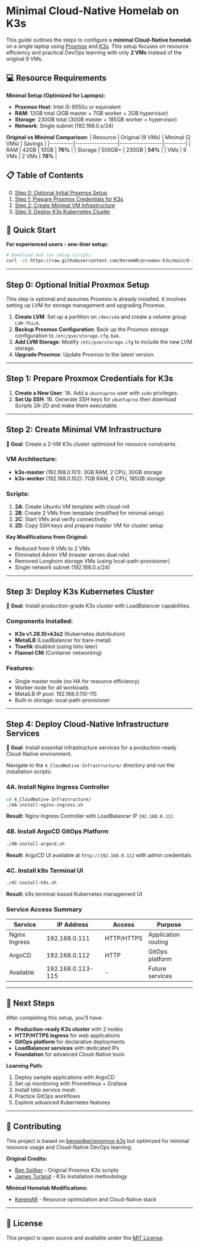 # Minimal Cloud-Native Homelab on K3s

This guide outlines the steps to configure a **minimal Cloud-Native homelab** on a single laptop using [Proxmox](https://www.proxmox.com) and [K3s](https://k3s.io). This setup focuses on resource efficiency and practical DevOps learning with only **2 VMs** instead of the original 9 VMs.

## 💻 Resource Requirements

**Minimal Setup (Optimized for Laptops):**
- **Proxmox Host**: Intel i5-8550u or equivalent
- **RAM**: 12GB total (3GB master + 7GB worker + 2GB hypervisor)
- **Storage**: 230GB total (30GB master + 185GB worker + hypervisor)
- **Network**: Single subnet (192.168.0.x/24)

**Original vs Minimal Comparison:**
| Resource | Original (9 VMs) | Minimal (2 VMs) | Savings |
|----------|------------------|------------------|---------|
| RAM      | 42GB            | 10GB            | **76%** |
| Storage  | 500GB+          | 230GB           | **54%** |
| VMs      | 9 VMs           | 2 VMs           | **78%** |

## 📋 Table of Contents

0. [Step 0: Optional Initial Proxmox Setup](#step-0-optional-initial-proxmox-setup)
1. [Step 1: Prepare Proxmox Credentials for K3s](#step-1-prepare-proxmox-credentials-for-k3s)
2. [Step 2: Create Minimal VM Infrastructure](#step-2-create-minimal-vm-infrastructure)
3. [Step 3: Deploy K3s Kubernetes Cluster](#step-3-deploy-k3s-kubernetes-cluster)

## 🚀 Quick Start

**For experienced users - one-liner setup:**
```bash
# Download and run setup scripts
curl -sO https://raw.githubusercontent.com/KeremAR/proxmox-k3s/main/0-1_ProxmoxSetup/0-1-Shortcut.sh && chmod +x 0-1-Shortcut.sh && ./0-1-Shortcut.sh
```

---

## Step 0: Optional Initial Proxmox Setup

This step is optional and assumes Proxmox is already installed. It involves setting up LVM for storage management and upgrading Proxmox.

1. **Create LVM**: Set up a partition on `/dev/sda` and create a volume group `LVM-Thick`.
2. **Backup Proxmox Configuration**: Back up the Proxmox storage configuration to `/etc/pve/storage.cfg.bak`.
3. **Add LVM Storage**: Modify `/etc/pve/storage.cfg` to include the new LVM storage.
4. **Upgrade Proxmox**: Update Proxmox to the latest version.

---

## Step 1: Prepare Proxmox Credentials for K3s

1. **Create a New User**: 1A. Add a `ubuntuprox` user with `sudo` privileges.
2. **Set Up SSH**: 1B. Generate SSH keys for `ubuntuprox` then download Scripts 2A-2D and make them executable.

---

## Step 2: Create Minimal VM Infrastructure

**🎯 Goal**: Create a 2-VM K3s cluster optimized for resource constraints.

### VM Architecture:
- **k3s-master** (192.168.0.101): 3GB RAM, 2 CPU, 30GB storage
- **k3s-worker** (192.168.0.102): 7GB RAM, 6 CPU, 185GB storage

### Scripts:
1. **2A**: Create Ubuntu VM template with cloud-init
2. **2B**: Create 2 VMs from template (modified for minimal setup)
3. **2C**: Start VMs and verify connectivity
4. **2D**: Copy SSH keys and prepare master VM for cluster setup

**Key Modifications from Original:**
- Reduced from 9 VMs to 2 VMs
- Eliminated Admin VM (master serves dual role)
- Removed Longhorn storage VMs (using local-path-provisioner)
- Single network subnet (192.168.0.x/24)

---

## Step 3: Deploy K3s Kubernetes Cluster

**🎯 Goal**: Install production-grade K3s cluster with LoadBalancer capabilities.

### Components Installed:
- **K3s v1.26.10+k3s2** (Kubernetes distribution)
- **MetalLB** (LoadBalancer for bare-metal)
- **Traefik** disabled (using Istio later)
- **Flannel CNI** (Container networking)

### Features:
- Single master node (no HA for resource efficiency)
- Worker node for all workloads
- MetalLB IP pool: 192.168.0.110-115
- Built-in storage: local-path-provisioner


---

## Step 4: Deploy Cloud-Native Infrastructure Services

**🎯 Goal**: Install essential infrastructure services for a production-ready Cloud-Native environment.

Navigate to the `4_CloudNative-Infrastructure/` directory and run the installation scripts:

### 4A. Install Nginx Ingress Controller
```bash
cd 4_CloudNative-Infrastructure/
./4A-install-nginx-ingress.sh
```
**Result**: Nginx Ingress Controller with LoadBalancer IP `192.168.0.111`

### 4B. Install ArgoCD GitOps Platform  
```bash
./4B-install-argocd.sh
```
**Result**: ArgoCD UI available at `http://192.168.0.112` with admin credentials

### 4C. Install k9s Terminal UI
```bash
./4C-install-k9s.sh
```
**Result**: k9s terminal-based Kubernetes management UI

### Service Access Summary

| Service | IP Address | Access | Purpose |
|---------|------------|--------|---------|
| Nginx Ingress | 192.168.0.111 | HTTP/HTTPS | Application routing |
| ArgoCD | 192.168.0.112 | HTTP | GitOps platform |
| Available | 192.168.0.113-115 | - | Future services |

---

## 🔗 Next Steps

After completing this setup, you'll have:

- **Production-ready K3s cluster** with 2 nodes
- **HTTP/HTTPS ingress** for web applications  
- **GitOps platform** for declarative deployments
- **LoadBalancer services** with dedicated IPs
- **Foundation** for advanced Cloud-Native tools

**Learning Path:**
1. Deploy sample applications with ArgoCD
2. Set up monitoring with Prometheus + Grafana
3. Install Istio service mesh
4. Practice GitOps workflows
5. Explore advanced Kubernetes features

---

## 🤝 Contributing

This project is based on [benspilker/proxmox-k3s](https://github.com/benspilker/proxmox-k3s) but optimized for minimal resource usage and Cloud-Native DevOps learning.

**Original Credits:**
- [Ben Spilker](https://github.com/benspilker) - Original Proxmox K3s scripts
- [James Turland](https://github.com/JamesTurland) - K3s installation methodology

**Minimal Homelab Modifications:**
- [KeremAR](https://github.com/KeremAR) - Resource optimization and Cloud-Native stack

---

## 📜 License

This project is open source and available under the [MIT License](LICENSE).